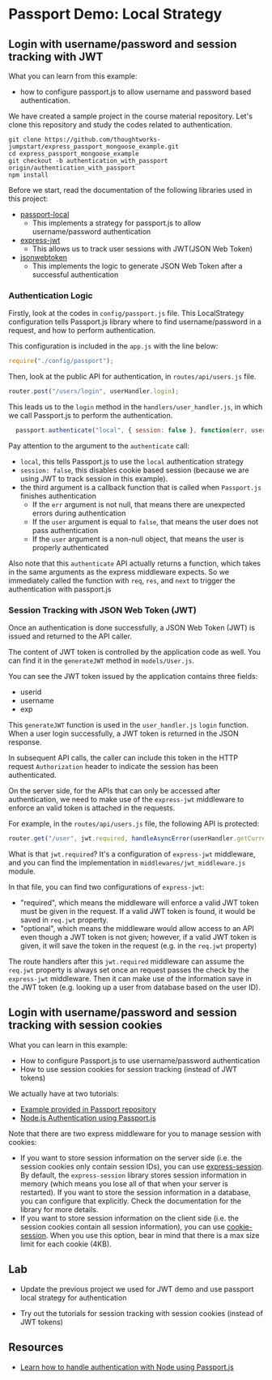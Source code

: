 # Passport Demo: Local Strategy

## Login with username/password and session tracking with JWT

What you can learn from this example:

- how to configure passport.js to allow username and password based authentication.

We have created a sample project in the course material repository. Let's clone this repository and study the codes related to authentication.

```text
git clone https://github.com/thoughtworks-jumpstart/express_passport_mongoose_example.git
cd express_passport_mongoose_example
git checkout -b authentication_with_passport origin/authentication_with_passport
npm install
```

Before we start, read the documentation of the following libraries used in this project:

- [passport-local](https://github.com/jaredhanson/passport-local)
  - This implements a strategy for passport.js to allow username/password authentication
- [express-jwt](https://github.com/auth0/express-jwt)
  - This allows us to track user sessions with JWT\(JSON Web Token\)
- [jsonwebtoken](https://github.com/auth0/node-jsonwebtoken)
  - This implements the logic to generate JSON Web Token after a successful authentication

### Authentication Logic

Firstly, look at the codes in `config/passport.js` file. This LocalStrategy configuration tells Passport.js library where to find username/password in a request, and how to perform authentication.

This configuration is included in the `app.js` with the line below:

```javascript
require("./config/passport");
```

Then, look at the public API for authentication, in `routes/api/users.js` file.

```javascript
router.post("/users/login", userHandler.login);
```

This leads us to the `login` method in the `handlers/user_handler.js`, in which we call Passport.js to perform the authentication.

```javascript
  passport.authenticate("local", { session: false }, function(err, user, info) {...}
```

Pay attention to the argument to the `authenticate` call:

- `local`, this tells Passport.js to use the `local` authentication strategy
- `session: false`, this disables cookie based session \(because we are using JWT to track session in this example\).
- the third argument is a callback function that is called when `Passport.js` finishes authentication
  - If the `err` argument is not null, that means there are unexpected errors during authentication
  - If the `user` argument is equal to `false`, that means the user does not pass authentication
  - If the `user` argument is a non-null object, that means the user is properly authenticated

Also note that this `authenticate` API actually returns a function, which takes in the same arguments as the express middleware expects. So we immediately called the function with `req`, `res`, and `next` to trigger the authentication with passport.js

### Session Tracking with JSON Web Token \(JWT\)

Once an authentication is done successfully, a JSON Web Token \(JWT\) is issued and returned to the API caller.

The content of JWT token is controlled by the application code as well. You can find it in the `generateJWT` method in `models/User.js`.

You can see the JWT token issued by the application contains three fields:

- userid
- username
- exp

This `generateJWT` function is used in the `user_handler.js` `login` function. When a user login successfully, a JWT token is returned in the JSON response.

In subsequent API calls, the caller can include this token in the HTTP request `Authorization` header to indicate the session has been authenticated.

On the server side, for the APIs that can only be accessed after authentication, we need to make use of the `express-jwt` middleware to enforce an valid token is attached in the requests.

For example, in the `routes/api/users.js` file, the following API is protected:

```javascript
router.get("/user", jwt.required, handleAsyncError(userHandler.getCurrentUser));
```

What is that `jwt.required`? It's a configuration of `express-jwt` middleware, and you can find the implementation in `middlewares/jwt_middleware.js` module.

In that file, you can find two configurations of `express-jwt`:

- "required", which means the middleware will enforce a valid JWT token must be given in the request. If a valid JWT token is found, it would be saved in `req.jwt` property.
- "optional", which means the middleware would allow access to an API even though a JWT token is not given; however, if a valid JWT token is given, it will save the token in the request \(e.g. in the `req.jwt` property\)

The route handlers after this `jwt.required` middleware can assume the `req.jwt` property is always set once an request passes the check by the `express-jwt` middleware. Then it can make use of the information save in the JWT token \(e.g. looking up a user from database based on the user ID\).

## Login with username/password and session tracking with session cookies

What you can learn in this example:

- How to configure Passport.js to use username/password authentication
- How to use session cookies for session tracking (instead of JWT tokens)

We actually have at two tutorials:

- [Example provided in Passport repository](https://github.com/passport/express-4.x-local-example)
- [Node.js Authentication using Passport.js](https://blog.risingstack.com/node-hero-node-js-authentication-passport-js/)

Note that there are two express middleware for you to manage session with cookies:

- If you want to store session information on the server side \(i.e. the session cookies only contain session IDs\), you can use [express-session](https://github.com/expressjs/session). By default, the `express-session` library stores session information in memory (which means you lose all of that when your server is restarted). If you want to store the session information in a database, you can configure that explicitly. Check the documentation for the library for more details.
- If you want to store session information on the client side \(i.e. the session cookies contain all session information\), you can use [cookie-session](https://expressjs.com/en/resources/middleware/cookie-session.html). When you use this option, bear in mind that there is a max size limit for each cookie (4KB).

## Lab

- Update the previous project we used for JWT demo and use passport local strategy for authentication

- Try out the tutorials for session tracking with session cookies (instead of JWT tokens)

## Resources

- [Learn how to handle authentication with Node using Passport.js](https://medium.freecodecamp.org/learn-how-to-handle-authentication-with-node-using-passport-js-4a56ed18e81e)
